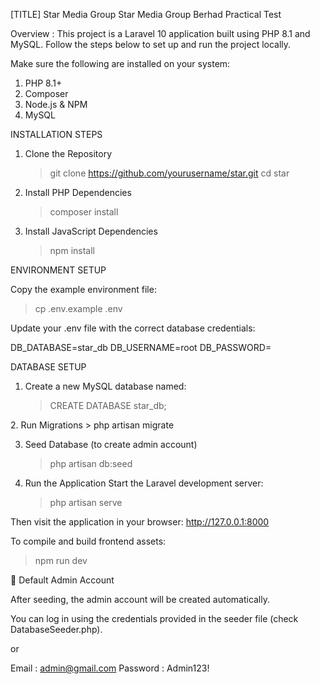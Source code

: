 [TITLE] Star Media Group
Star Media Group Berhad Practical Test

Overview : This project is a Laravel 10 application built using PHP 8.1 and MySQL. Follow the steps below to set up and run the project locally.


Make sure the following are installed on your system:

1.  PHP 8.1+
2.  Composer
3.  Node.js & NPM
4.  MySQL


INSTALLATION STEPS

1.  Clone the Repository
    > git clone https://github.com/yourusername/star.git
    > cd star

2.  Install PHP Dependencies
    > composer install

3.  Install JavaScript Dependencies
    > npm install


ENVIRONMENT SETUP

Copy the example environment file:
> cp .env.example .env

Update your .env file with the correct database credentials:

DB_DATABASE=star_db
DB_USERNAME=root
DB_PASSWORD=


DATABASE SETUP

1.  Create a new MySQL database named:
    > CREATE DATABASE star_db;

2️.  Run Migrations
    > php artisan migrate

3.  Seed Database (to create admin account)
    > php artisan db:seed

4.  Run the Application
    Start the Laravel development server:
    > php artisan serve


Then visit the application in your browser: http://127.0.0.1:8000

To compile and build frontend assets:
> npm run dev


👤 Default Admin Account

After seeding, the admin account will be created automatically.

You can log in using the credentials provided in the seeder file (check DatabaseSeeder.php).

or 

Email       : admin@gmail.com
Password    : Admin123!